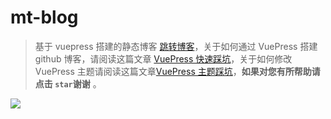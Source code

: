 # mt-blog

> 基于 vuepress 搭建的静态博客 [跳转博客](https://txs1992.github.io/mt-blog/)，关于如何通过 VuePress 搭建 github 博客，请阅读这篇文章 [VuePress 快速踩坑](https://txs1992.github.io/mt-blog/zhihu/vuepress.html)，关于如何修改 VuePress 主题请阅读这篇文章[VuePress 主题踩坑](https://txs1992.github.io/mt-blog/blog/vuepress-theme.html)，**如果对您有所帮助请点击 `star`谢谢** 。

<a href="https://txs1992.github.io/mt-blog/" target="_blank">
  <img src="https://github.com/txs1992/mt-blog/tree/master/docs/images/blog.png"></img>
</a>

